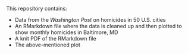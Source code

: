 This repository contains:  
- Data from the *Washington Post* on homicides in 50 U.S. cities  
- An RMarkdown file where the data is cleaned up and then plotted to show monthly homicides in Baltimore, MD  
- A knit PDF of the RMarkdown file  
- The above-mentioned plot